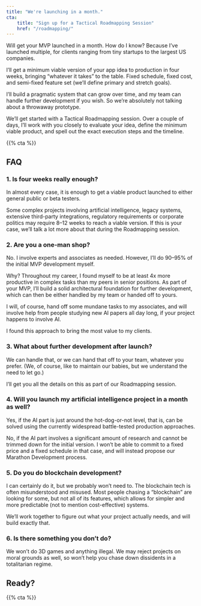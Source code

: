 ```yaml
---
title: "We're launching in a month."
cta:
    title: "Sign up for a Tactical Roadmapping Session"
    href: "/roadmapping/"
---
```


Will get your MVP launched in a month. How do I know? Because I’ve launched multiple, for clients ranging from tiny startups to the largest US companies.

I’ll get a minimum viable version of your app idea to production in four weeks, bringing “whatever it takes” to the table. Fixed schedule, fixed cost, and semi-fixed feature set (we’ll define primary and stretch goals).

I’ll build a pragmatic system that can grow over time, and my team can handle further development if you wish. So we’re absolutely not talking about a throwaway prototype.

We’ll get started with a Tactical Roadmapping session. Over a couple of days, I’ll work with you closely to evaluate your idea, define the minimum viable product, and spell out the exact execution steps and the timeline.

{{% cta %}}

## FAQ

### 1. Is four weeks really enough?

In almost every case, it is enough to get a viable product launched to either general public or beta testers.

Some complex projects involving artificial intelligence, legacy systems, extensive third-party integrations, regulatory requirements or corporate politics may require 8–12 weeks to reach a viable version. If this is your case, we’ll talk a lot more about that during the Roadmapping session.

### 2. Are you a one-man shop?

No. I involve experts and associates as needed. However, I’ll do 90–95% of the initial MVP development myself.

Why? Throughout my career, I found myself to be at least 4x more productive in complex tasks than my peers in senior positions. As part of your MVP, I’ll build a solid architectural foundation for further development, which can then be either handled by my team or handed off to yours.

I will, of course, hand off some mundane tasks to my associates, and will involve help from people studying new AI papers all day long, if your project happens to involve AI.

I found this approach to bring the most value to my clients.

### 3. What about further development after launch?

We can handle that, or we can hand that off to your team, whatever you prefer. (We, of course, like to maintain our babies, but we understand the need to let go.)

I’ll get you all the details on this as part of our Roadmapping session.

### 4. Will you launch my artificial intelligence project in a month as well?

Yes, if the AI part is just around the hot-dog-or-not level, that is, can be solved using the currently widespread battle-tested production approaches.

No, if the AI part involves a significant amount of research and cannot be trimmed down for the initial version. I won’t be able to commit to a fixed price and a fixed schedule in that case, and will instead propose our Marathon Development process.

### 5. Do you do blockchain development?

I can certainly do it, but we probably won’t need to. The blockchain tech is often misunderstood and misused. Most people chasing a “blockchain” are looking for some, but not all of its features, which allows for simpler and more predictable (not to mention cost-effective) systems.

We’ll work together to figure out what your project actually needs, and will build exactly that.

### 6. Is there something you don’t do?

We won’t do 3D games and anything illegal. We may reject projects on moral grounds as well, so won’t help you chase down dissidents in a totalitarian regime.

## Ready?

{{% cta %}}
